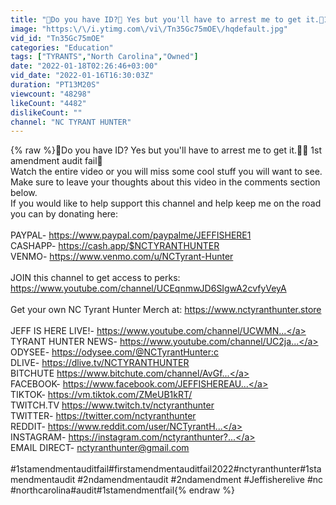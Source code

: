 ```yaml
---
title: "🔵Do you have ID?🔵 Yes but you'll have to arrest me to get it.🔴1st amendment audit fail🔴"
image: "https:\/\/i.ytimg.com\/vi\/Tn35Gc75mOE\/hqdefault.jpg"
vid_id: "Tn35Gc75mOE"
categories: "Education"
tags: ["TYRANTS","North Carolina","Owned"]
date: "2022-01-18T02:26:46+03:00"
vid_date: "2022-01-16T16:30:03Z"
duration: "PT13M20S"
viewcount: "48298"
likeCount: "4482"
dislikeCount: ""
channel: "NC TYRANT HUNTER"
---
```

{% raw %}🔵Do you have ID? Yes but you'll have to arrest me to get it.🔵🔴 1st amendment audit fail🔴<br />Watch the entire video or you will miss some cool stuff you will want to see.<br />Make sure to leave your thoughts about this video in the comments section below.<br />If you would like to help support this channel and help keep me on the road you can by donating here:<br /><br />PAYPAL-      <a rel="nofollow" target="blank" href="https://www.paypal.com/paypalme/JEFFISHERE1">https://www.paypal.com/paypalme/JEFFISHERE1</a><br />CASHAPP-      <a rel="nofollow" target="blank" href="https://cash.app/$NCTYRANTHUNTER">https://cash.app/$NCTYRANTHUNTER</a><br />VENMO-      <a rel="nofollow" target="blank" href="https://www.venmo.com/u/NCTyrant-Hunter">https://www.venmo.com/u/NCTyrant-Hunter</a><br /><br />JOIN this channel to get access to perks:<br /><a rel="nofollow" target="blank" href="https://www.youtube.com/channel/UCEqnmwJD6SIgwA2cvfyVeyA">https://www.youtube.com/channel/UCEqnmwJD6SIgwA2cvfyVeyA</a><br /><br />Get your own NC Tyrant Hunter Merch at: <a rel="nofollow" target="blank" href="https://www.nctyranthunter.store">https://www.nctyranthunter.store</a><br /><br />JEFF IS HERE LIVE!- <a rel="nofollow" target="blank" href="https://www.youtube.com/channel/UCWMN...">https://www.youtube.com/channel/UCWMN...</a><br />TYRANT HUNTER NEWS- <a rel="nofollow" target="blank" href="https://www.youtube.com/channel/UC2ja...">https://www.youtube.com/channel/UC2ja...</a><br />ODYSEE-      <a rel="nofollow" target="blank" href="https://odysee.com/@NCTyrantHunter:c">https://odysee.com/@NCTyrantHunter:c</a><br />DLIVE-       <a rel="nofollow" target="blank" href="https://dlive.tv/NCTYRANTHUNTER">https://dlive.tv/NCTYRANTHUNTER</a><br />BITCHUTE     <a rel="nofollow" target="blank" href="https://www.bitchute.com/channel/AvGf...">https://www.bitchute.com/channel/AvGf...</a><br />FACEBOOK-      <a rel="nofollow" target="blank" href="https://www.facebook.com/JEFFISHEREAU...">https://www.facebook.com/JEFFISHEREAU...</a><br />TIKTOK-      <a rel="nofollow" target="blank" href="https://vm.tiktok.com/ZMeUB1kRT/">https://vm.tiktok.com/ZMeUB1kRT/</a><br />TWITCH.TV           <a rel="nofollow" target="blank" href="https://www.twitch.tv/nctyranthunter">https://www.twitch.tv/nctyranthunter</a><br />TWITTER-      <a rel="nofollow" target="blank" href="https://twitter.com/nctyranthunter">https://twitter.com/nctyranthunter</a><br />REDDIT-      <a rel="nofollow" target="blank" href="https://www.reddit.com/user/NCTyrantH...">https://www.reddit.com/user/NCTyrantH...</a><br />INSTAGRAM-        <a rel="nofollow" target="blank" href="https://instagram.com/nctyranthunter?...">https://instagram.com/nctyranthunter?...</a><br />EMAIL DIRECT-       nctyranthunter@gmail.com<br /><br />#1stamendmentauditfail#firstamendmentauditfail2022#nctyranthunter#1stamendmentaudit #2ndamendmentaudit #2ndamendment #Jeffisherelive #nc #northcarolina#audit#1stamendmentfail{% endraw %}
